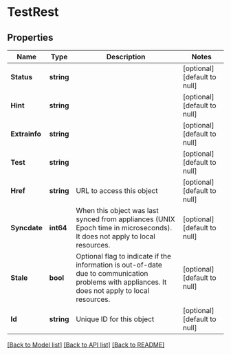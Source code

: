 # TestRest

## Properties
Name | Type | Description | Notes
------------ | ------------- | ------------- | -------------
**Status** | **string** |  | [optional] [default to null]
**Hint** | **string** |  | [optional] [default to null]
**Extrainfo** | **string** |  | [optional] [default to null]
**Test** | **string** |  | [optional] [default to null]
**Href** | **string** | URL to access this object | [optional] [default to null]
**Syncdate** | **int64** | When this object was last synced from appliances (UNIX Epoch time in microseconds). It does not apply to local resources. | [optional] [default to null]
**Stale** | **bool** | Optional flag to indicate if the information is out-of-date due to communication problems with appliances. It does not apply to local resources. | [optional] [default to null]
**Id** | **string** | Unique ID for this object | [optional] [default to null]

[[Back to Model list]](../README.md#documentation-for-models) [[Back to API list]](../README.md#documentation-for-api-endpoints) [[Back to README]](../README.md)

